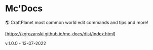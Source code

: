 # Mc'Docs
🌎 CraftPlanet most common world edit commands and tips and more!

[https://kgrozanski.github.io/mc-docs/dist/index.html]

v.1.0.0 - 13-07-2022
